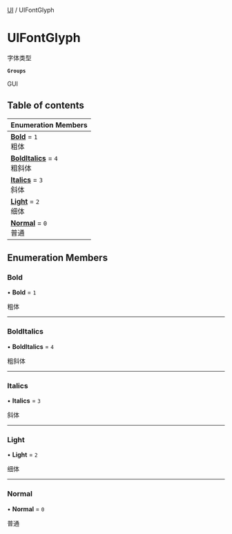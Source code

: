 [UI](../modules/UI.UI.md) / UIFontGlyph

# UIFontGlyph <Badge type="tip" text="Enumeration" /> <Score text="UIFontGlyph" />

字体类型

**`Groups`**

GUI

## Table of contents

| Enumeration Members |
| :-----|
| **[Bold](UI.UIFontGlyph.md#bold)** = ``1`` <br> 粗体|
| **[BoldItalics](UI.UIFontGlyph.md#bolditalics)** = ``4`` <br> 粗斜体|
| **[Italics](UI.UIFontGlyph.md#italics)** = ``3`` <br> 斜体|
| **[Light](UI.UIFontGlyph.md#light)** = ``2`` <br> 细体|
| **[Normal](UI.UIFontGlyph.md#normal)** = ``0`` <br> 普通|

## Enumeration Members

### Bold <Score text="Bold" /> 

• **Bold** = ``1``

粗体

___

### BoldItalics <Score text="BoldItalics" /> 

• **BoldItalics** = ``4``

粗斜体

___

### Italics <Score text="Italics" /> 

• **Italics** = ``3``

斜体

___

### Light <Score text="Light" /> 

• **Light** = ``2``

细体

___

### Normal <Score text="Normal" /> 

• **Normal** = ``0``

普通
